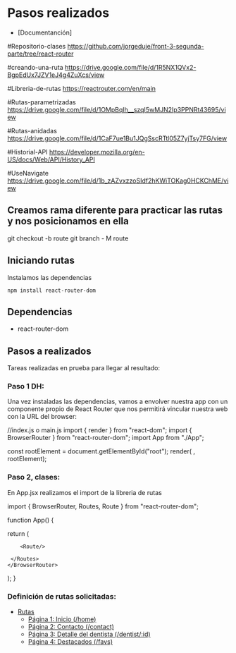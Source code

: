 # Pasos realizados

- [Documentanción] 

#Repositorio-clases
https://github.com/jorgeduje/front-3-segunda-parte/tree/react-router

#creando-una-ruta
https://drive.google.com/file/d/1R5NX1QVx2-BgpEdUx7JZV1eJ4g4ZuXcs/view

#Libreria-de-rutas
https://reactrouter.com/en/main

#Rutas-parametrizadas
https://drive.google.com/file/d/1OMpBqIh__szqI5wMJN2Ip3PPNRt43695/view

#Rutas-anidadas
https://drive.google.com/file/d/1CaF7ue1Bu1JQgSscRTtl05Z7yjTsy7FG/view

#Historial-API
https://developer.mozilla.org/en-US/docs/Web/API/History_API

#UseNavigate
https://drive.google.com/file/d/1b_zAZvxzzoSIdf2hKWiTOKag0HCKChME/view


## Creamos rama diferente para practicar las rutas y nos posicionamos en ella

git checkout -b route
git branch - M route

## Iniciando rutas

Instalamos las dependencias

`npm install react-router-dom`

## Dependencias

- react-router-dom

## Pasos a realizados

Tareas realizadas en prueba para llegar al resultado:

### Paso 1 DH: 

Una vez instaladas las dependencias, vamos a envolver nuestra app con un componente propio de React Router que nos permitirá vincular nuestra web con la URL del browser:

//index.js o main.js
import { render } from "react-dom";
import { BrowserRouter } from "react-router-dom";
import App from "./App";
 
const rootElement = document.getElementById("root");
render(
   <BrowserRouter>
     <App />
   </BrowserRouter>,
  rootElement);

  ### Paso 2, clases:

  En App.jsx realizamos el import de la libreria de rutas

  import { BrowserRouter, Routes, Route } from "react-router-dom";

  function App() {

  return (
    <BrowserRouter>
      <Routes>
      
        <Route/>

     </Routes>
    </BrowserRouter>
  );
}

### Definición de rutas solicitadas:

  - [Rutas](#rutas)
    - [Página 1: Inicio (/home)](#pagina-1-inicio-home)
    - [Página 2: Contacto (/contact)](#pagina-2-contacto)
    - [Página 3: Detalle del dentista (/dentist/:id)](#pagina-3-detalle-del-dentista)
    - [Página 4: Destacados (/favs)](#pagina-4-destacados)


